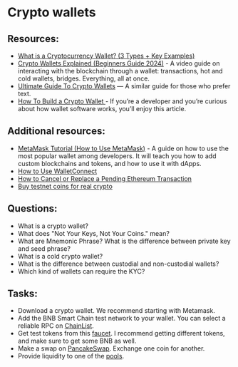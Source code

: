 # Crypto wallets

## Resources:

* [What is a Cryptocurrency Wallet? (3 Types + Key Examples)](https://www.youtube.com/watch?v=SQyg9pyJ1Ac&t=3s)
* [Crypto Wallets Explained (Beginners Guide 2024)](https://www.youtube.com/watch?v=4PvA7oYDXu8) - A video guide on interacting with the blockchain through a wallet: transactions, hot and cold wallets, bridges. Everything, all at once.
* [Ultimate Guide To Crypto Wallets](https://medium.com/@krayon_digital/ultimate-guide-to-crypto-wallets-in-2023-83b27c930b43) — A similar guide for those who prefer text.
* [How To Build a Crypto Wallet ](https://chain.link/tutorials/how-to-build-a-crypto-wallet) - If you’re a developer and you’re curious about how wallet software works, you’ll enjoy this article.

## Additional resources:
* [MetaMask Tutorial (How to Use MetaMask)](https://www.youtube.com/watch?v=tw-tQD0jztE) - A guide on how to use the most popular wallet among developers. It will teach you how to add custom blockchains and tokens, and how to use it with dApps.
* [How to Use WalletConnect](https://academy.binance.com/en/articles/how-to-use-walletconnect)
* [How to Cancel or Replace a Pending Ethereum Transaction](https://academy.binance.com/en/articles/how-to-cancel-or-replace-a-pending-ethereum-transaction)
* [Buy testnet coins for real crypto](https://www.gas.zip/)
  
## Questions:

* What is a crypto wallet?
* What does "Not Your Keys, Not Your Coins." mean?
* What are Mnemonic Phrase? What is the difference between private key and seed phrase?
* What is a cold crypto wallet?
* What is the difference between custodial and non-custodial wallets?
* Which kind of wallets can require the KYC?

## Tasks:

* Download a crypto wallet. We recommend starting with Metamask.
* Add the BNB Smart Chain test network to your wallet. You can select a reliable RPC on [ChainList]([url](https://chainlist.org/chain/97)).
* Get test tokens from this [faucet](https://chainlist.org/chain/97). I recommend getting different tokens, and make sure to get some BNB as well.
* Make a swap on [PancakeSwap](https://pancakeswap.finance/?chain=bscTestnet). Exchange one coin for another.
* Provide liquidity to one of the [pools](https://pancakeswap.finance/liquidity/pools).
